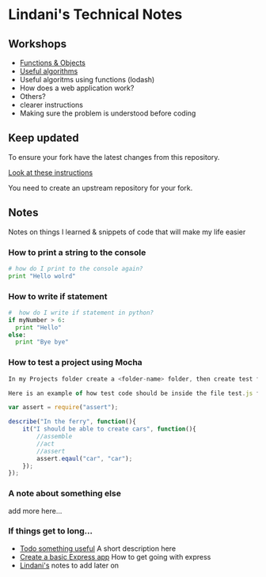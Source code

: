 # Lindani's Technical Notes

## Workshops

* [Functions & Objects](./workshops/functions_and_objects_slides.html)
* [Useful algorithms](./workshops/useful_algorithms.md)
* Useful algoritms using functions (lodash)
* How does a web application work?
* Others?
* clearer instructions 
* Making sure the problem is understood before coding


## Keep updated

To ensure your fork have the latest changes from this repository.

[Look at these instructions](https://help.github.com/articles/configuring-a-remote-for-a-fork/)

You need to create an upstream repository for your fork.

## Notes

Notes on things I learned & snippets of code that will make my life easier

### How to print a string to the console

```python
# how do I print to the console again?
print "Hello wolrd"
```
### How to write if statement

```python
#  how do I write if statement in python?
if myNumber > 6:
  print "Hello"
else:
  print "Bye bye"
```
### How to test a project using Mocha

```javascript
In my Projects folder create a <folder-name> folder, then create test folder and run mocha inside the <folder-name> folder

Here is an example of how test code should be inside the file test.js file:

var assert = require("assert");

describe("In the ferry", function(){
	it("I should be able to create cars", function(){
		//assemble
		//act
		//assert
		assert.eqaul("car", "car");
	});
});

```

### A note about something else
add more here...

### If things get to long...

* [Todo something useful](notes/my_file.md) A short description here
* [Create a basic Express app](notes/my_file.md) How to get going with express
* [Lindani's](Lindani.md) notes to add later on 

